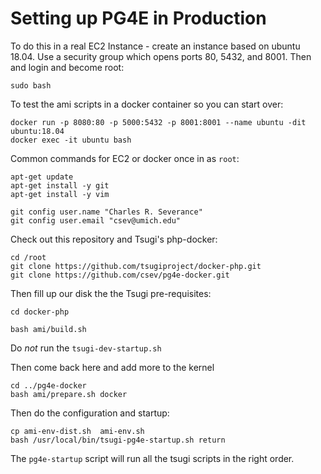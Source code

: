 Setting up PG4E in Production
=============================

To do this in a real EC2 Instance - create an instance based on ubuntu 18.04.
Use a security group which opens ports 80, 5432, and 8001.  Then and login
and become root:

    sudo bash

To test the ami scripts in a docker container so you can start over:

    docker run -p 8080:80 -p 5000:5432 -p 8001:8001 --name ubuntu -dit ubuntu:18.04
    docker exec -it ubuntu bash

Common commands for EC2 or docker once in as `root`:

    apt-get update
    apt-get install -y git
    apt-get install -y vim

    git config user.name "Charles R. Severance"
    git config user.email "csev@umich.edu"

Check out this repository and Tsugi's php-docker:

    cd /root
    git clone https://github.com/tsugiproject/docker-php.git
    git clone https://github.com/csev/pg4e-docker.git

Then fill up our disk the the Tsugi pre-requisites:

    cd docker-php

    bash ami/build.sh

Do *not* run the `tsugi-dev-startup.sh`

Then come back here and add more to the kernel

    cd ../pg4e-docker
    bash ami/prepare.sh docker

Then do the configuration and startup:

    cp ami-env-dist.sh  ami-env.sh
    bash /usr/local/bin/tsugi-pg4e-startup.sh return

The `pg4e-startup` script will run all the tsugi scripts in the right order.


